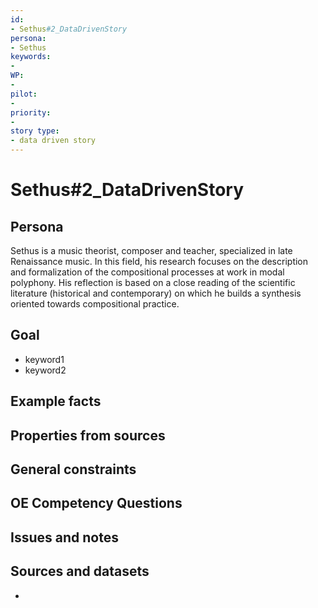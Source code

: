 ```yaml
---
id: 
- Sethus#2_DataDrivenStory
persona: 
- Sethus
keywords: 
- 
WP:
- 
pilot:
- 
priority:
- 
story type:
- data driven story
---
```

# Sethus#2_DataDrivenStory

## Persona

Sethus is a music theorist, composer and teacher, specialized in late Renaissance music. In this field, his research focuses on the description and formalization of the compositional processes at work in modal polyphony. His reflection is based on a close reading of the scientific literature (historical and contemporary) on which he builds a synthesis oriented towards compositional practice.

## Goal 

- keyword1
- keyword2

## Example facts

## Properties from sources

## General constraints

## OE Competency Questions

## Issues and notes

## Sources and datasets

- 


 
